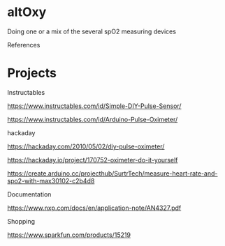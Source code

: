 # altOxy
Doing one or a mix of the several spO2 measuring devices

References 

# Projects

Instructables 

https://www.instructables.com/id/Simple-DIY-Pulse-Sensor/

https://www.instructables.com/id/Arduino-Pulse-Oximeter/

hackaday

https://hackaday.com/2010/05/02/diy-pulse-oximeter/

https://hackaday.io/project/170752-oximeter-do-it-yourself

https://create.arduino.cc/projecthub/SurtrTech/measure-heart-rate-and-spo2-with-max30102-c2b4d8

Documentation

https://www.nxp.com/docs/en/application-note/AN4327.pdf

Shopping

https://www.sparkfun.com/products/15219

